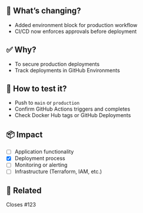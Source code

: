 ## 🔧 What’s changing?

<!-- Briefly explain what you’ve added or changed -->
- Added environment block for production workflow
- CI/CD now enforces approvals before deployment

## ✅ Why?

<!-- Why this change was needed -->
- To secure production deployments
- Track deployments in GitHub Environments

## 🧪 How to test it?

<!-- Steps to confirm it works -->
- Push to `main` or `production`
- Confirm GitHub Actions triggers and completes
- Check Docker Hub tags or GitHub Deployments

## 📦 Impact

- [ ] Application functionality
- [x] Deployment process
- [ ] Monitoring or alerting
- [ ] Infrastructure (Terraform, IAM, etc.)

## 🔗 Related

Closes #123 <!-- or reference Jira/Trello if used -->
